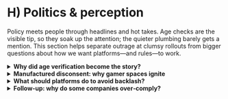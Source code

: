 # H) Politics & perception

Policy meets people through headlines and hot takes. Age checks are the visible tip, so they soak up the attention; the quieter plumbing barely gets a mention. This section helps separate outrage at clumsy rollouts from bigger questions about how we want platforms—and rules—to work.

<details>
<summary><strong>Why did age verification become the story?</strong></summary>
It’s visible and deadline‑driven: ordinary adults meet it at point‑of‑use. The harder work (risk assessments, safer defaults, audits) happens out of sight. Media and creators naturally amplify what people can feel right now (see Ofcom’s phased [roadmap](https://www.ofcom.org.uk/online-safety/illegal-and-harmful-content/roadmap-to-regulation)).

Coverage through mid‑2025 and beyond focused on Reddit’s selfie‑based rollout and Steam’s credit‑card approach, which sparked strong reactions across gaming and creator spaces. See, for instance, the BBC on Reddit’s UK rollout ([BBC News](https://www.bbc.com/news/articles/cj4ep1znk4zo)) and developer press on Steam’s card‑on‑file design ([Game Developer](https://www.gamedeveloper.com/business/you-now-need-a-credit-card-to-access-mature-content-on-steam-in-the-uk)).

- What people see: age checks at login or when opening adult areas.
- What they don’t see: risk assessments, safer defaults for teens, audits and reporting.
- Why it spreads: media and creators focus on visible changes that affect everyday use.
- Examples shaping the narrative: Reddit’s selfie+ID fallback; Steam’s card‑on‑file design.
</details>

<details>
<summary><strong>Manufactured disconsent: why gamer spaces ignite</strong></summary>
Frustration with clumsy implementations is real. Some actors redirect that into rejecting governance itself (“all rules are tyranny”). Gaming communities have long had the tools for fast mobilisation (raids, brigades, review‑bombs). That makes them fertile ground for turning “bad design choice” into “law is illegitimate.” Our sourced notes trace this pattern through earlier cycles (e.g., Gamergate coordination) and show how platform choices can fuel it.

Polling in 2025 suggests broad support for protecting kids alongside scepticism about effectiveness. For example, a July 2025 YouGov poll reported high support for age verification but doubts about outcomes, and an August 2025 Ipsos study found many Britons back checks while questioning how well they work. Linking to such polls helps explain why public sentiment can be pro‑safety yet critical of clunky designs. ([YouGov poll results](https://yougov.co.uk/topics/society/survey-results/daily/2025/07/24/8b234/3), [Ipsos—Adults and age checks](https://www.ipsos.com/en-uk/britons-back-online-safety-acts-age-checks-are-sceptical-effectiveness-and-unwilling-share-id)).

- Real friction: blunt designs (e.g., card‑only gates) annoy people and exclude some users.
- Amplification: organised groups can turn design anger into “the law is the problem.”
- Fast spread: gaming spaces are built for mobilisation (raids, brigades, review‑bombs).
- Public mood: support for protecting kids sits alongside doubts about real‑world results (YouGov; Ipsos).
</details>

<details>
<summary><strong>What should platforms do to avoid backlash?</strong></summary>
Design for privacy first (deletion, non‑ID options), give a choice of methods, explain plainly, and provide fast appeals. Don’t shift the burden onto users. People will still grumble, but the temperature drops when the friction feels respectful and optional (mirroring Ofcom’s outcomes‑not‑one‑tool approach in the [children’s codes](https://www.ofcom.org.uk/online-safety/illegal-and-harmful-content/statement-protecting-children-from-harms-online)).

- Lead with privacy: delete images; avoid ID when not necessary.
- Offer routes: face, ID+live, bank, PASS—let users pick.
- Explain in‑product: simple language; no mystery steps.
- Fix mistakes quickly: retries and appeals that actually work.
</details>

<details>
<summary><strong>Follow‑up: why do some companies over‑comply?</strong></summary>
Incentives: legal uncertainty, fear of large fines, and tight timelines push legal teams toward blunt, audit‑friendly choices. A single gate (e.g., “card on file”) is easier to evidence than nuanced, targeted design. But it’s also more exclusionary and angers users—ironically fuelling the backlash. Ofcom’s approach leaves room for layered, privacy‑preserving methods; companies should use that room.

- Uncertainty + big penalties → “easy to prove” designs.
- Single, blunt gates are simple to audit but frustrate users and exclude some people.
- Better path: layered, privacy‑preserving methods that still pass audits.
- Regulator stance: Ofcom’s framework allows layered methods—use that space.
</details>

